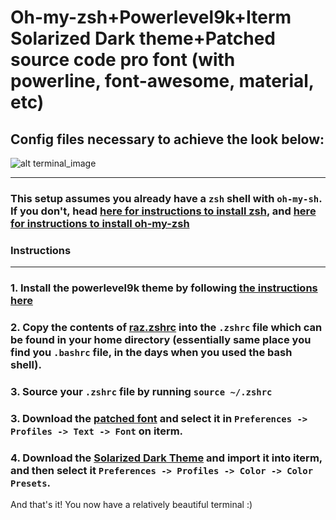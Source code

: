 # Oh-my-zsh+Powerlevel9k+Iterm Solarized Dark theme+Patched source code pro font (with powerline, font-awesome, material, etc)
## Config files necessary to achieve the look below:
![alt terminal_image](https://am3pap002files.storage.live.com/y4p71WE3x3o1tuhnJ0i_zutLfc3U7UAar4B7lo4HyZA11YKJDrer-kFDBsDuA3XQZNY-80ROTudvOTVeyyz4vrfgJugAAVipQrcme4eRKK3dKvtajJDldxKzyKhCqi8faIVcJzpSN01FdJ_upAxIvyfyH3XmOzbzfL0Z2eb5n0f5r7ez9Th1HM4yvWMA7XA0060/ohmyzshconfigshot.png?psid=1&width=3352&height=1350)

-----
### This setup assumes you already have a `zsh` shell with `oh-my-sh`. If you don't, head [here for instructions to install zsh](https://github.com/robbyrussell/oh-my-zsh/wiki/Installing-ZSH), and [here for instructions to install oh-my-zsh](https://github.com/robbyrussell/oh-my-zsh#basic-installation)

### **Instructions**
------

### 1. Install the powerlevel9k theme by following [the instructions here](https://github.com/bhilburn/powerlevel9k/wiki/Install-Instructions#step-1-install-powerlevel9k)

### 2. Copy the contents of [raz.zshrc](raz.zshrc) into the `.zshrc` file which can be found in your home directory (essentially same place you find you `.bashrc` file, in the days when you used the bash shell).

### 3. Source your `.zshrc` file by running `source ~/.zshrc`

### 3. Download the [patched font](Sauce-Code-Pro-Medium-Nerd-Font-Complete.ttf) and select it in `Preferences -> Profiles -> Text -> Font` on iterm.

### 4. Download the [Solarized Dark Theme](Solarized-Dark-Mod.itermcolors) and import it into iterm, and then select it `Preferences -> Profiles -> Color -> Color Presets`.

And that's it! You now have a relatively beautiful terminal :)